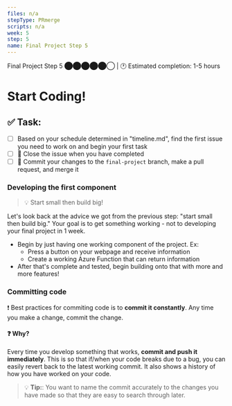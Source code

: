 ```yaml
---
files: n/a
stepType: PRmerge
scripts: n/a
week: 5
step: 5
name: Final Project Step 5
---
```

Final Project Step 5 ⬤⬤⬤⬤⬤◯ | 🕐 Estimated completion: 1-5 hours

# Start Coding!

## ✅  Task:

- [ ] Based on your schedule determined in "timeline.md", find the first issue you need to work on and begin your first task
- [ ] 🚀 Close the issue when you have completed
- [ ] 🚀 Commit your changes to the `final-project` branch, make a pull request, and merge it

### Developing the first component

> :bulb: Start small then build big!

Let's look back at the advice we got from the previous step: "start small then build big." Your goal is to get something working - not to developing your final project in 1 week.
* Begin by just having one working component of the project. Ex:
  * Press a button on your webpage and receive information
  * Create a working Azure Function that can return information
* After that's complete and tested, begin building onto that with more and more features!

### Committing code

:exclamation: Best practices for commiting code is to **commit it constantly**. Any time you make a change, commit the change.

#### :question: Why?
Every time you develop something that works, **commit and push it immediately**. This is so that if/when your code breaks due to a bug, you can easily revert back to the latest working commit. It also shows a history of how you have worked on your code.

> :bulb: **Tip:**: You want to name the commit accurately to the changes you have made so that they are easy to search through later.
